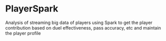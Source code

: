 # PlayerSpark
 Analysis of streaming big data of players using Spark to get the player contribution based on duel effectiveness, pass accuracy, etc and maintain the player profile
